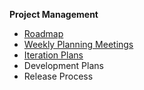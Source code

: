 **Project Management**
* [Roadmap](https://github.com/eclipse/che/wiki/Roadmap)
* [Weekly Planning Meetings](https://github.com/eclipse/che/wiki/Roadmap-Meeting-Schedule)  
* [Iteration Plans](https://github.com/eclipse/che/wiki/Iteration-Plans)
* Development Plans
* Release Process